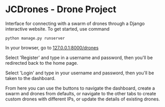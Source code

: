 # JCDrones - Drone Project
Interface for connecting with a swarm of drones through a Django interactive website. 
To get started, use command
```
python manage.py runserver
```
In your browser, go to [127.0.0.1:8000/drones](http://127.0.0.1:8000/drones)

Select 'Register' and type in a username and password, then you'll be redirected back to the home page.

Select 'Login' and type in your username and password, then you'll be taken to the dashboard.

From here you can use the buttons to navigate the dashboard, create a swarm and drones from defaults, or navigate to the other tabs to create custom drones with different IPs, or update the details of existing drones.
